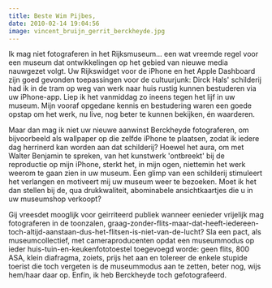 ```yaml
---
title: Beste Wim Pijbes,
date: 2010-02-14 19:04:56
image: vincent_bruijn_gerrit_berckheyde.jpg
---
```


Ik mag niet fotograferen in het Rijksmuseum... een wat vreemde regel voor een museum dat ontwikkelingen op het gebied van nieuwe media nauwgezet volgt. Uw Rijkswidget voor de iPhone en het Apple Dashboard zijn goed gevonden toepassingen voor de cultuurjunk: Dirck Hals' schilderij had ik in de tram op weg van werk naar huis rustig kunnen bestuderen via uw iPhone-app. Liep ik het vanmiddag zo ineens tegen het lijf in uw museum. Mijn vooraf opgedane kennis en bestudering waren een goede opstap om het werk, nu live, nog beter te kunnen bekijken, én waarderen.

Maar dan mag ik niet uw nieuwe aanwinst Berckheyde fotograferen, om bijvoorbeeld als wallpaper op die zelfde iPhone te plaatsen, zodat ik iedere dag herrinerd kan worden aan dat schilderij? Hoewel het aura, om met Walter Benjamin te spreken, van het kunstwerk 'ontbreekt' bij de reproductie op mijn iPhone, sterkt het, in mijn ogen, niettemin het werk weerom te gaan zien in uw museum. Een glimp van een schilderij stimuleert het verlangen en motiveert mij uw museum weer te bezoeken. Moet ik het dan stellen bij de, qua drukkwaliteit, abominabele ansichtkaartjes die u in uw museumshop verkoopt?

Gij vreesdet mooglijk voor geirriteerd publiek wanneer eenieder vrijelijk mag fotograferen in de toonzalen, graag-zonder-flits-maar-dat-heeft-iedereen-toch-altijd-aanstaan-dus-het-flitsen-is-niet-van-de-lucht? Sla een pact, als museumcollectief, met cameraproducenten opdat een museummodus op ieder huis-tuin-en-keukenfototoestel toegevoegd worde: geen flits, 800 ASA, klein diafragma, zoiets, prijs het aan en tolereer de enkele stupide toerist die toch vergeten is de museummodus aan te zetten, beter nog, wijs hem/haar daar op. Enfin, ik heb Berckheyde toch gefotografeerd.
